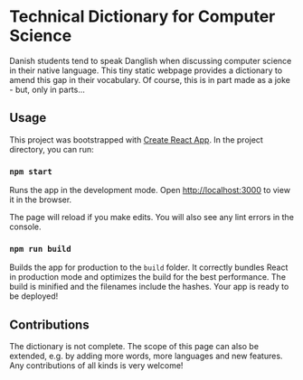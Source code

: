 # Technical Dictionary for Computer Science

Danish students tend to speak  Danglish when discussing computer science in their native language. This tiny static webpage provides a dictionary to amend this gap in their vocabulary. Of course, this is in part made as a joke - but, only in parts...

## Usage

This project was bootstrapped with [Create React App](https://github.com/facebook/create-react-app).
In the project directory, you can run:

### `npm start`

Runs the app in the development mode. Open [http://localhost:3000](http://localhost:3000) to view it in the browser.

The page will reload if you make edits. You will also see any lint errors in the console.

### `npm run build`

Builds the app for production to the `build` folder. It correctly bundles React in production mode and optimizes the build for the best performance. The build is minified and the filenames include the hashes. Your app is ready to be deployed!

## Contributions

The dictionary is not complete. The scope of this page can also be extended, e.g. by adding more words, more languages and new features. Any contributions of all kinds is very welcome!
